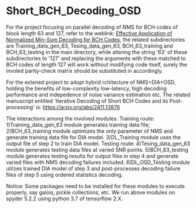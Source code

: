 # Short_BCH_Decoding_OSD
For the project focusing on parallel decoding of NMS for BCH codes of block length 63 and 127, refer to the weblink:
[Effective Application of Normalized Min-Sum Decoding for BCH Codes](https://arxiv.org/abs/2412.20828), the related subdirectories 
are Training_data_gen_63, Tesing_data_gen_63, BCH_63_training and BCH_63_testing in the main directory, 
while altering the string '63' of these subdirectories to '127' and replacing the arguments with these matched to BCH codes of length 127
will work without modifying code itself, surely the involed parity-check matrix should be substituted in accordingly.

For the extened project to adopt hybrid rchitecture of NMS+DIA+OSD, holding the benefits of low-complexity low-latency,
high decoding performance and indepedence of noise variance estimation etc.
The related manuscript entitled 'Iterative Decoding of Short BCH Codes and its Post-processing' is:
https://arxiv.org/abs/2411.13876

The interactions among the involved modules:
Training route:
1)Training_data_gen_63 module generates training data file;
2)BCH_63_training module optimizes the only parameter of NMS and generate training data file for DIA model.
3)DL_Training module uses the output file  of step 2 to train DIA model.
Testing route:
4)Tesing_data_gen_63 module generates testing data files at varied SNR points.
5)BCH_63_testing module generates testing results for output files in step 4 and generate varied files with
NMS decoding failures included.
6)DL_OSD_Testing module utilzes trained DIA model of step 3 and post-processes decoding failure files of 
step 5 using ordered statistics decoding.

Notice: Some packages need to be installed for these modules to execute properly, say galois, pickle collections, etc. We run
above modules on spyder 5.2.2 using python 3.7 of tensorflow 2.X.




